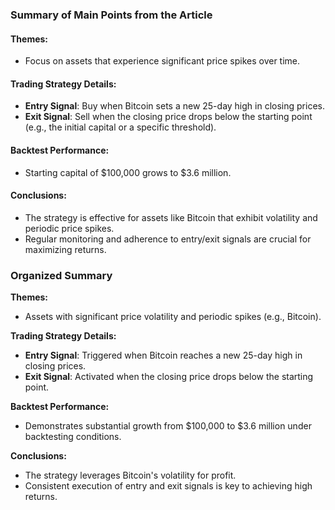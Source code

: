 ### Summary of Main Points from the Article

#### Themes:
- Focus on assets that experience significant price spikes over time.

#### Trading Strategy Details:
- **Entry Signal**: Buy when Bitcoin sets a new 25-day high in closing prices.
- **Exit Signal**: Sell when the closing price drops below the starting point (e.g., the initial capital or a specific threshold).

#### Backtest Performance:
- Starting capital of $100,000 grows to $3.6 million.

#### Conclusions:
- The strategy is effective for assets like Bitcoin that exhibit volatility and periodic price spikes.
- Regular monitoring and adherence to entry/exit signals are crucial for maximizing returns.

### Organized Summary

**Themes:**
- Assets with significant price volatility and periodic spikes (e.g., Bitcoin).

**Trading Strategy Details:**
- **Entry Signal**: Triggered when Bitcoin reaches a new 25-day high in closing prices.
- **Exit Signal**: Activated when the closing price drops below the starting point.

**Backtest Performance:**
- Demonstrates substantial growth from $100,000 to $3.6 million under backtesting conditions.

**Conclusions:**
- The strategy leverages Bitcoin's volatility for profit.
- Consistent execution of entry and exit signals is key to achieving high returns.
